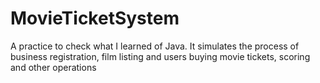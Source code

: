 # MovieTicketSystem
A practice to check what I learned of Java. It simulates the process of business registration, film listing and users buying movie tickets, scoring and other operations
